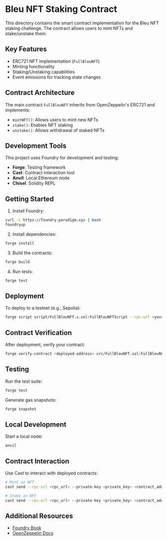 # Bleu NFT Staking Contract

This directory contains the smart contract implementation for the Bleu NFT staking challenge. The contract allows users to mint NFTs and stake/unstake them.

## Key Features

- ERC721 NFT implementation (`FullBleuNFT`)
- Minting functionality
- Staking/Unstaking capabilities
- Event emissions for tracking state changes

## Contract Architecture

The main contract `FullBleuNFT` inherits from OpenZeppelin's ERC721 and implements:

- `mintNFT()`: Allows users to mint new NFTs
- `stake()`: Enables NFT staking
- `unstake()`: Allows withdrawal of staked NFTs

## Development Tools

This project uses Foundry for development and testing:

- **Forge**: Testing framework
- **Cast**: Contract interaction tool
- **Anvil**: Local Ethereum node
- **Chisel**: Solidity REPL

## Getting Started

1. Install Foundry:

```bash
curl -L https://foundry.paradigm.xyz | bash
foundryup
```

2. Install dependencies:

```bash
forge install
```

3. Build the contracts:

```bash
forge build
```

4. Run tests:

```bash
forge test
```

## Deployment

To deploy to a testnet (e.g., Sepolia):

```bash
forge script script/FullBleuNFT.s.sol:FullBleuNFTScript --rpc-url <your_rpc_url> --private-key <your_private_key>
```

## Contract Verification

After deployment, verify your contract:

```bash
forge verify-contract <deployed-address> src/FullBleuNFT.sol:FullBleuNFT --chain sepolia
```

## Testing

Run the test suite:

```bash
forge test
```

Generate gas snapshots:

```bash
forge snapshot
```

## Local Development

Start a local node:

```bash
anvil
```

## Contract Interaction

Use Cast to interact with deployed contracts:

```bash
# Mint an NFT
cast send --rpc-url <rpc_url> --private-key <private_key> <contract_address> "mintNFT()"

# Stake an NFT
cast send --rpc-url <rpc_url> --private-key <private_key> <contract_address> "stake(uint256)" <token_id>
```

## Additional Resources

- [Foundry Book](https://book.getfoundry.sh/)
- [OpenZeppelin Docs](https://docs.openzeppelin.com/)
